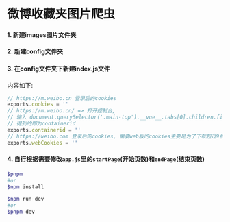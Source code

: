 # 微博收藏夹图片爬虫

#### 1. 新建images图片文件夹

#### 2. 新建config文件夹

#### 3. 在config文件夹下新建index.js文件

内容如下:

```javascript
// https://m.weibo.cn 登录后的cookies
exports.cookies = ''
// https://m.weibo.cn/ => 打开控制台,
// 输入 document.querySelector('.main-top').__vue__.tabs[0].children.find(item => item.name ==='我的收藏').gid
// 得到的即为containerid
exports.containerid = ''
// https://weibo.com 登录后的cookies, 需要web版的cookies主要是为了下载超过9张的图片, 移动版没有找到这个接口
exports.webCookies = ''
```

#### 4. 自行根据需要修改`app.js`里的`startPage`(开始页数)和`endPage`(结束页数)

```bash
$pnpm
#or
$npm install

$npm run dev
#or
$pnpm dev
```
